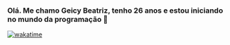 ### Olá. Me chamo Geicy Beatriz, tenho 26 anos e estou iniciando no mundo da programação 👋

<!--
**geicybeatriz/geicybeatriz** is a ✨ _special_ ✨ repository because its `README.md` (this file) appears on your GitHub profile.

Here are some ideas to get you started:

- 🔭 I’m currently working on ...
- 🌱 I’m currently learning ...
- 👯 I’m looking to collaborate on ...
- 🤔 I’m looking for help with ...
- 💬 Ask me about ...
- 📫 How to reach me: ...
- 😄 Pronouns: ...
- ⚡ Fun fact: ...
-->


[![wakatime](https://wakatime.com/badge/user/d3d62e01-190e-4fc0-9d18-cb24dadfd5fc.svg)](https://wakatime.com/@d3d62e01-190e-4fc0-9d18-cb24dadfd5fc)
